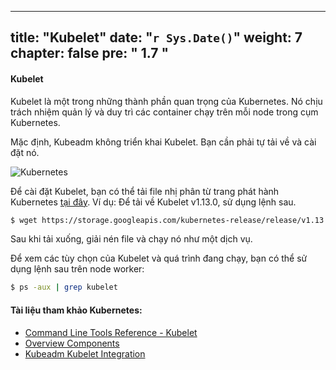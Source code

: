 
---
title: "Kubelet"
date: "`r Sys.Date()`"
weight: 7
chapter: false
pre: "<b> 1.7 </b>"
---

#### Kubelet

Kubelet là một trong những thành phần quan trọng của Kubernetes. Nó chịu trách nhiệm quản lý và duy trì các container chạy trên mỗi node trong cụm Kubernetes.

Mặc định, Kubeadm không triển khai Kubelet. Bạn cần phải tự tải về và cài đặt nó.

![Kubernetes](/images/4/0007.png?featherlight=false&width=60pc)

Để cài đặt Kubelet, bạn có thể tải file nhị phân từ trang phát hành Kubernetes [tại đây](https://kubernetes.io/docs/reference/command-line-tools-reference/kubelet/). Ví dụ: Để tải về Kubelet v1.13.0, sử dụng lệnh sau.

```bash
$ wget https://storage.googleapis.com/kubernetes-release/release/v1.13.0/bin/linux/amd64/kubelet
```

Sau khi tải xuống, giải nén file và chạy nó như một dịch vụ.

Để xem các tùy chọn của Kubelet và quá trình đang chạy, bạn có thể sử dụng lệnh sau trên node worker:

```bash
$ ps -aux | grep kubelet
```

#### Tài liệu tham khảo Kubernetes:

- [Command Line Tools Reference - Kubelet](https://kubernetes.io/docs/reference/command-line-tools-reference/kubelet/)
- [Overview Components](https://kubernetes.io/docs/concepts/overview/components/)
- [Kubeadm Kubelet Integration](https://kubernetes.io/docs/setup/production-environment/tools/kubeadm/kubelet-integration/)